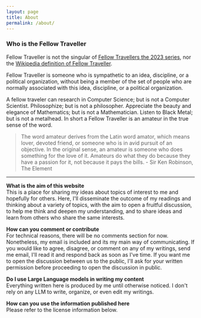 ```yaml
---
layout: page
title: About
permalink: /about/
---
```


### **Who is the Fellow Traveller**<br>
Fellow Traveller is not the singular of [Fellow Travellers the 2023 series](https://www.imdb.com/title/tt15384586/), nor the [Wikipedia definition of Fellow Traveller](https://en.wikipedia.org/wiki/Fellow_traveller).

Fellow Traveller is someone who is sympathetic to an idea, discipline, or a political organization, without being a member of the set of people who are normally associated with this idea, discipline, or a political organization.

A fellow traveler can research in Computer Science; but is not a Computer Scientist. Philosophize; but is not a philosopher. Appreciate the beauty and elegance of Mathematics; but is not a Mathematician. Listen to Black Metal; but is not a metalhead. In short a Fellow Traveller is an amateur in the true sense of the word. 
> The word amateur derives from the Latin word amator, which means lover, devoted friend, or someone who is in avid pursuit of an objective. In the original sense, an amateur is someone who does something for the love of it. Amateurs do what they do because they have a passion for it, not because it pays the bills. - Sir Ken Robinson, The Element

---
**What is the aim of this website**<br>
This is a place for sharing my ideas about topics of interest to me and hopefully for others. 
Here, I'll disseminate the outcome of my readings and thinking about a variety of topics, with the aim to open a fruitful discussion, to help me think and deepen my understanding, and to share ideas and learn from others who share the same interests.

**How can you comment or contribute**<br>
For technical reasons, there will be no comments section for now. Nonetheless, my email is included and its my main way of communicating. If you would like to agree, disagree, or comment on any of my writings, send me email, I'll read it and respond back as soon as I've time. If you want me to open the discussion between us to the public, I'll ask for your written permission before proceeding to open the discussion in public. 

**Do I use Large Language models in writing my content**<br>
Everything written here is produced by me until otherwise noticed. I don't rely on any LLM to write, organize, or even edit my writings.

**How can you use the information published here**<br>
Please refer to the license information below.